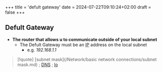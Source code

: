 +++
title = 'defult gateway'
date = 2024-07-22T09:10:24+02:00
draft = false
+++

## Defult Gateway
- **The router that allows u to communicate outside of your local subnet**
	- The Defult Gateway must be an [IP](/Network/Ref_OSI/IP.md) address on the local subnet 
		- e.g. *192.168.1.1*



>[!quote] [subnet mask](/Network/basic network connections/subnet mask.md) ; [DNS](/Network/Phisicall/DNS.md) ; [lo](/obisdian_ntoes/notes_obsidian/Penetration/lo.md)